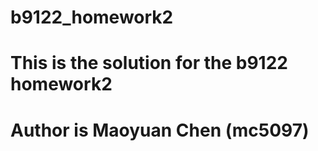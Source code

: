 # b9122_homework2
# This is the solution for the b9122 homework2
# Author is Maoyuan Chen (mc5097)
# 
